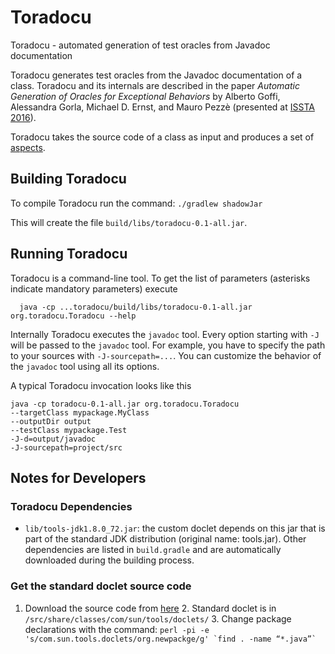 # Toradocu
Toradocu - automated generation of test oracles from Javadoc documentation

Toradocu generates test oracles from the Javadoc documentation of a
class. Toradocu and its internals are described in the paper *Automatic
Generation of Oracles for Exceptional Behaviors* by Alberto Goffi, Alessandra
Gorla, Michael D. Ernst, and Mauro Pezzè (presented at [ISSTA 2016](https://issta2016.cispa.saarland)).

Toradocu takes the source code of a class as input and produces a set of
[aspects](https://eclipse.org/aspectj/).

## Building Toradocu
To compile Toradocu run the command: `./gradlew shadowJar`

This will create the file 
`build/libs/toradocu-0.1-all.jar`.

## Running Toradocu
Toradocu is a command-line tool. To get the list of parameters (asterisks
indicate mandatory parameters) execute

	  java -cp ...toradocu/build/libs/toradocu-0.1-all.jar org.toradocu.Toradocu --help

Internally Toradocu executes the `javadoc` tool. Every option starting with `-J`
will be passed to the `javadoc` tool. For example, you have to specify the path
to your sources with `-J-sourcepath=...`. You can customize the behavior of the
`javadoc` tool using all its options.

A typical Toradocu invocation looks like this

	java -cp toradocu-0.1-all.jar org.toradocu.Toradocu
   	--targetClass mypackage.MyClass
   	--outputDir output
   	--testClass mypackage.Test
   	-J-d=output/javadoc
   	-J-sourcepath=project/src

## Notes for Developers

### Toradocu Dependencies
* `lib/tools-jdk1.8.0_72.jar`: the custom doclet depends on this jar that is
  part of the standard JDK distribution (original name: tools.jar).
  Other dependencies are listed in `build.gradle` and are automatically
  downloaded during the building process.

### Get the standard doclet source code
1. Download the source code from
   [here](http://hg.openjdk.java.net/jdk8/jdk8/langtools/tags)
   2. Standard doclet is in `/src/share/classes/com/sun/tools/doclets/`
   3. Change package declarations with the command:
      ``perl -pi -e 's/com.sun.tools.doclets/org.newpackge/g' `find . -name
      “*.java”` ``
